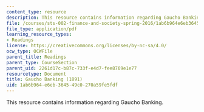 ```yaml
---
content_type: resource
description: This resource contains information regarding Gaucho Banking.
file: /courses/sts-002-finance-and-society-spring-2016/1ab6b964e6eb364549c0270a59fe5fdf_MITSTS_002S16_Lawson.pdf
file_type: application/pdf
learning_resource_types:
- Readings
license: https://creativecommons.org/licenses/by-nc-sa/4.0/
ocw_type: OCWFile
parent_title: Readings
parent_type: CourseSection
parent_uid: 2261d17c-b87c-733f-e4d7-fee8769e1e77
resourcetype: Document
title: Gaucho Banking (1891)
uid: 1ab6b964-e6eb-3645-49c0-270a59fe5fdf
---
```

This resource contains information regarding Gaucho Banking.